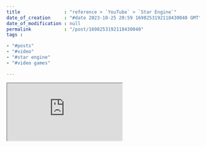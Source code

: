 ```yaml
---
title                : "reference > `YouTube` > `Star Engine`"
date_of_creation     : "#date 2023-10-25 20:59 1698253192118430040 GMT"
date_of_modification : null
permalink            : "/post/1698253192118430040"
tags :

- "#posts"
- "#video"
- "#star engine"
- "#video games"

---
```


<div class="ratio ratio-16x9">
<iframe src="https://www.youtube-nocookie.com/embed/jfLxMvDp1Lo" title="Star Engine" allow="accelerometer; clipboard-write; encrypted-media; gyroscope; picture-in-picture" allowfullscreen></iframe>
</div>